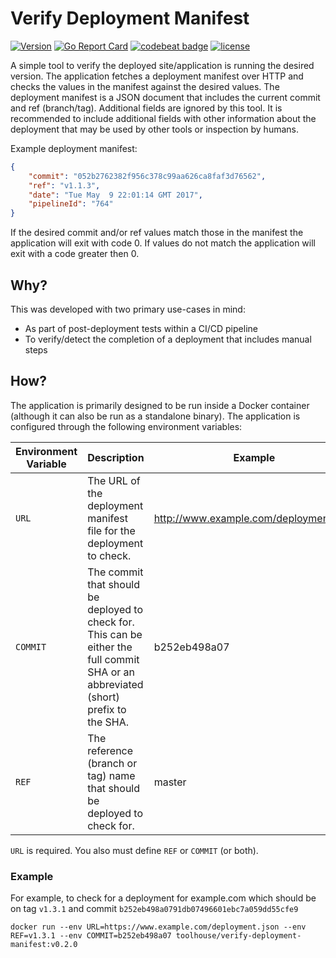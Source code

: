 # Verify Deployment Manifest

[![Version](https://badge.fury.io/gh/toolhouse%2Fverify-deployment-manifest.svg)](https://github.com/toolhouse/verify-deployment-manifest/releases) [![Go Report Card](https://goreportcard.com/badge/github.com/toolhouse/verify-deployment-manifest)](https://goreportcard.com/report/github.com/toolhouse/verify-deployment-manifest) [![codebeat badge](https://codebeat.co/badges/4c4cc430-53ea-4022-a05a-dd9e34534940)](https://codebeat.co/projects/github-com-toolhouse-verify-deployment-manifest-master) [![license](https://img.shields.io/github/license/toolhouse/verify-deployment-manifest.svg)](https://github.com/toolhouse/verify-deployment-manifest/blob/master/LICENSE)

A simple tool to verify the deployed site/application is running the desired version. The application fetches a deployment manifest over HTTP and checks the values in the manifest against the desired values. The deployment manifest is a JSON document that includes the current commit and ref (branch/tag). Additional fields are ignored by this tool. It is recommended to include additional fields with other information about the deployment that may be used by other tools or inspection by humans.

Example deployment manifest:

```json
{
    "commit": "052b2762382f956c378c99aa626ca8faf3d76562",
    "ref": "v1.1.3",
    "date": "Tue May  9 22:01:14 GMT 2017",
    "pipelineId": "764"
}
```

If the desired commit and/or ref values match those in the manifest the application will exit with code 0. If values do not match the application will exit with a code greater then 0.

## Why?

This was developed with two primary use-cases in mind:

- As part of post-deployment tests within a CI/CD pipeline
- To verify/detect the completion of a deployment that includes manual steps


## How?

The application is primarily designed to be run inside a Docker container (although it can also be run as a standalone binary). The application is configured through the following environment variables:

| Environment Variable | Description                                                                                                                          | Example                                |
|----------------------|--------------------------------------------------------------------------------------------------------------------------------------|----------------------------------------|
| `URL`                | The URL of the deployment manifest file for the deployment to check.                                                                 | http://www.example.com/deployment.json |
| `COMMIT`             | The commit that should be deployed to check for. This can be either the full commit SHA or an abbreviated (short) prefix to the SHA. | b252eb498a07                           |
| `REF`                | The reference (branch or tag) name that should be deployed to check for.                                                             | master                                 |

`URL` is required. You also must define `REF` or `COMMIT` (or both).

### Example

For example, to check for a deployment for example.com which should be on tag `v1.3.1` and commit `b252eb498a0791db07496601ebc7a059dd55cfe9`

```shell
docker run --env URL=https://www.example.com/deployment.json --env REF=v1.3.1 --env COMMIT=b252eb498a07 toolhouse/verify-deployment-manifest:v0.2.0
```
